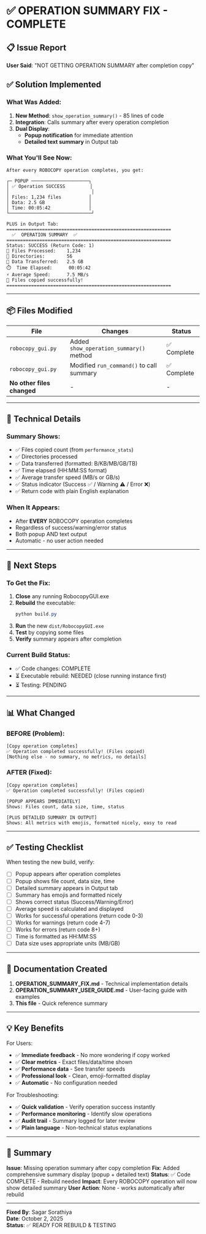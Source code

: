 # ✅ OPERATION SUMMARY FIX - COMPLETE

## 📋 **Issue Report**
**User Said**: "NOT GETTING OPERATION SUMMARY after completion copy"

## ✅ **Solution Implemented**

### **What Was Added**:
1. **New Method**: `show_operation_summary()` - 85 lines of code
2. **Integration**: Calls summary after every operation completion
3. **Dual Display**: 
   - **Popup notification** for immediate attention
   - **Detailed text summary** in Output tab

### **What You'll See Now**:
```
After every ROBOCOPY operation completes, you get:

┌─ POPUP ─────────────────────┐
│ ✅ Operation SUCCESS         │
│                              │
│ Files: 1,234 files          │
│ Data: 2.5 GB                │
│ Time: 00:05:42              │
└──────────────────────────────┘

PLUS in Output Tab:
============================================================
  ✅  OPERATION SUMMARY  ✅
============================================================
Status: SUCCESS (Return Code: 1)
📁 Files Processed:    1,234
📂 Directories:        56
💾 Data Transferred:   2.5 GB
⏱️  Time Elapsed:      00:05:42
⚡ Average Speed:      7.5 MB/s
📝 Files copied successfully!
============================================================
```

---

## 📦 **Files Modified**

| File | Changes | Status |
|------|---------|--------|
| `robocopy_gui.py` | Added `show_operation_summary()` method | ✅ Complete |
| `robocopy_gui.py` | Modified `run_command()` to call summary | ✅ Complete |
| **No other files changed** | - | - |

---

## 🔧 **Technical Details**

### **Summary Shows**:
- ✅ Files copied count (from `performance_stats`)
- ✅ Directories processed
- ✅ Data transferred (formatted: B/KB/MB/GB/TB)
- ✅ Time elapsed (HH:MM:SS format)
- ✅ Average transfer speed (MB/s or GB/s)
- ✅ Status indicator (Success ✅ / Warning ⚠️ / Error ❌)
- ✅ Return code with plain English explanation

### **When It Appears**:
- After **EVERY** ROBOCOPY operation completes
- Regardless of success/warning/error status
- Both popup AND text output
- Automatic - no user action needed

---

## 🚀 **Next Steps**

### **To Get the Fix**:
1. **Close** any running RobocopyGUI.exe
2. **Rebuild** the executable:
   ```powershell
   python build.py
   ```
3. **Run** the new `dist/RobocopyGUI.exe`
4. **Test** by copying some files
5. **Verify** summary appears after completion

### **Current Build Status**:
- ✅ Code changes: COMPLETE
- ⏳ Executable rebuild: NEEDED (close running instance first)
- ⏳ Testing: PENDING

---

## 📊 **What Changed**

### **BEFORE** (Problem):
```
[Copy operation completes]
✅ Operation completed successfully! (Files copied)
[Nothing else - no summary, no metrics, no details]
```

### **AFTER** (Fixed):
```
[Copy operation completes]
✅ Operation completed successfully! (Files copied)

[POPUP APPEARS IMMEDIATELY]
Shows: Files count, data size, time, status

[PLUS DETAILED SUMMARY IN OUTPUT]
Shows: All metrics with emojis, formatted nicely, easy to read
```

---

## ✅ **Testing Checklist**

When testing the new build, verify:
- [ ] Popup appears after operation completes
- [ ] Popup shows file count, data size, time
- [ ] Detailed summary appears in Output tab
- [ ] Summary has emojis and formatted nicely
- [ ] Shows correct status (Success/Warning/Error)
- [ ] Average speed is calculated and displayed
- [ ] Works for successful operations (return code 0-3)
- [ ] Works for warnings (return code 4-7)
- [ ] Works for errors (return code 8+)
- [ ] Time is formatted as HH:MM:SS
- [ ] Data size uses appropriate units (MB/GB)

---

## 📝 **Documentation Created**

1. **OPERATION_SUMMARY_FIX.md** - Technical implementation details
2. **OPERATION_SUMMARY_USER_GUIDE.md** - User-facing guide with examples
3. **This file** - Quick reference summary

---

## 💡 **Key Benefits**

For Users:
- ✅ **Immediate feedback** - No more wondering if copy worked
- ✅ **Clear metrics** - Exact files/data/time shown
- ✅ **Performance data** - See transfer speeds
- ✅ **Professional look** - Clean, emoji-formatted display
- ✅ **Automatic** - No configuration needed

For Troubleshooting:
- ✅ **Quick validation** - Verify operation success instantly
- ✅ **Performance monitoring** - Identify slow operations
- ✅ **Audit trail** - Summary logged for later review
- ✅ **Plain language** - Non-technical status explanations

---

## 🎉 **Summary**

**Issue**: Missing operation summary after copy completion
**Fix**: Added comprehensive summary display (popup + detailed text)
**Status**: ✅ Code COMPLETE - Rebuild needed
**Impact**: Every ROBOCOPY operation will now show detailed summary
**User Action**: None - works automatically after rebuild

---

**Fixed By**: Sagar Sorathiya  
**Date**: October 2, 2025  
**Status**: ✅ READY FOR REBUILD & TESTING
